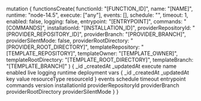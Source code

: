 mutation {
    functionsCreate(
        functionId: "[FUNCTION_ID]",
        name: "[NAME]",
        runtime: "node-14.5",
        execute: ["any"],
        events: [],
        schedule: "",
        timeout: 1,
        enabled: false,
        logging: false,
        entrypoint: "[ENTRYPOINT]",
        commands: "[COMMANDS]",
        installationId: "[INSTALLATION_ID]",
        providerRepositoryId: "[PROVIDER_REPOSITORY_ID]",
        providerBranch: "[PROVIDER_BRANCH]",
        providerSilentMode: false,
        providerRootDirectory: "[PROVIDER_ROOT_DIRECTORY]",
        templateRepository: "[TEMPLATE_REPOSITORY]",
        templateOwner: "[TEMPLATE_OWNER]",
        templateRootDirectory: "[TEMPLATE_ROOT_DIRECTORY]",
        templateBranch: "[TEMPLATE_BRANCH]"
    ) {
        _id
        _createdAt
        _updatedAt
        execute
        name
        enabled
        live
        logging
        runtime
        deployment
        vars {
            _id
            _createdAt
            _updatedAt
            key
            value
            resourceType
            resourceId
        }
        events
        schedule
        timeout
        entrypoint
        commands
        version
        installationId
        providerRepositoryId
        providerBranch
        providerRootDirectory
        providerSilentMode
    }
}
